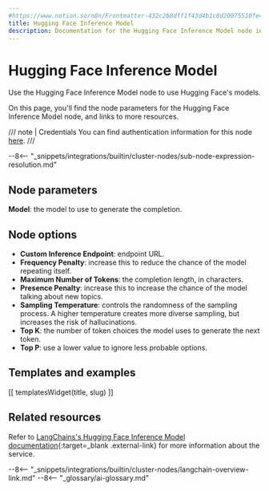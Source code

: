 ```yaml
---
#https://www.notion.so/n8n/Frontmatter-432c2b8dff1f43d4b1c8d20075510fe4
title: Hugging Face Inference Model
description: Documentation for the Hugging Face Inference Model node in n8n, a workflow automation platform. Includes details of operations and configuration, and links to examples and credentials information.
---
```


# Hugging Face Inference Model

Use the Hugging Face Inference Model node to use Hugging Face's models.

On this page, you'll find the node parameters for the Hugging Face Inference Model node, and links to more resources.

/// note | Credentials
You can find authentication information for this node [here](/integrations/builtin/credentials/huggingface/).
///

--8<-- "_snippets/integrations/builtin/cluster-nodes/sub-node-expression-resolution.md"

## Node parameters

**Model**: the model to use to generate the completion.

## Node options

* **Custom Inference Endpoint**: endpoint URL.
* **Frequency Penalty**: increase this to reduce the chance of the model repeating itself.
* **Maximum Number of Tokens**: the completion length, in characters.
* **Presence Penalty**: increase this to increase the chance of the model talking about new topics.
* **Sampling Temperature**: controls the randomness of the sampling process. A higher temperature creates more diverse sampling, but increases the risk of hallucinations.
* **Top K**: the number of token choices the model uses to generate the next token.
* **Top P**: use a lower value to ignore less probable options. 

## Templates and examples

<!-- see https://www.notion.so/n8n/Pull-in-templates-for-the-integrations-pages-37c716837b804d30a33b47475f6e3780 -->
[[ templatesWidget(title, slug) ]]

## Related resources

Refer to [LangChains's Hugging Face Inference Model documentation](https://js.langchain.com/docs/modules/model_io/models/llms/integrations/huggingface_inference){:target=_blank .external-link} for more information about the service.

--8<-- "_snippets/integrations/builtin/cluster-nodes/langchain-overview-link.md"
--8<-- "_glossary/ai-glossary.md"
